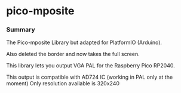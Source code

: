 # pico-mposite

### Summary
The Pico-mposite Library but adapted for PlatformIO (Arduino).

Also deleted the border and now takes the full screen.

This library lets you output VGA PAL for the Raspberry Pico RP2040.

This output is compatible with AD724 IC (working in PAL only at the moment)
Only resolution available is 320x240
